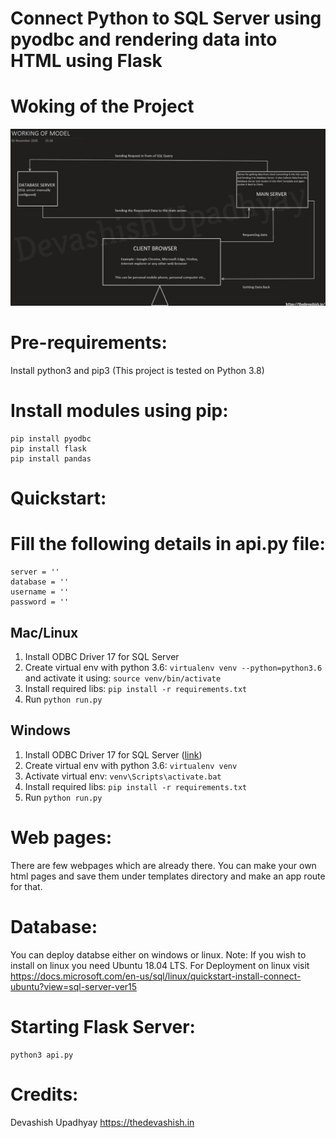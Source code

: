 # Connect Python to SQL Server using pyodbc and rendering data into HTML using Flask
# Woking of the Project
![alt text](https://github.com/devashishupadhyay/Sql-Server-Flask/blob/main/working.jpg?raw=true)
# Pre-requirements:
Install python3 and pip3
(This project is tested on Python 3.8)

# Install modules using pip:
	pip install pyodbc
	pip install flask
	pip install pandas

# Quickstart:
# Fill the following details in api.py file: 
	server = '' 
	database = '' 
	username = '' 
	password = ''

## Mac/Linux

1. Install ODBC Driver 17 for SQL Server
2. Create virtual env with python 3.6: `virtualenv venv --python=python3.6` and activate it using: `source venv/bin/activate`
3. Install required libs: `pip install -r requirements.txt`
4. Run `python run.py`

## Windows

1. Install ODBC Driver 17 for SQL Server ([link](https://www.microsoft.com/en-us/download/details.aspx?id=56567))
2. Create virtual env with python 3.6: `virtualenv venv`
3. Activate virtual env: `venv\Scripts\activate.bat`
3. Install required libs: `pip install -r requirements.txt`
4. Run `python run.py`

# Web pages:
There are few webpages which are already there. You can make your own html pages and save them under templates directory and make an app route for that.

# Database:
You can deploy databse either on windows or linux.
Note: If you wish to install on linux you need Ubuntu 18.04 LTS.
For Deployment on linux visit https://docs.microsoft.com/en-us/sql/linux/quickstart-install-connect-ubuntu?view=sql-server-ver15

# Starting Flask Server:
	python3 api.py

# Credits:
Devashish Upadhyay
https://thedevashish.in
